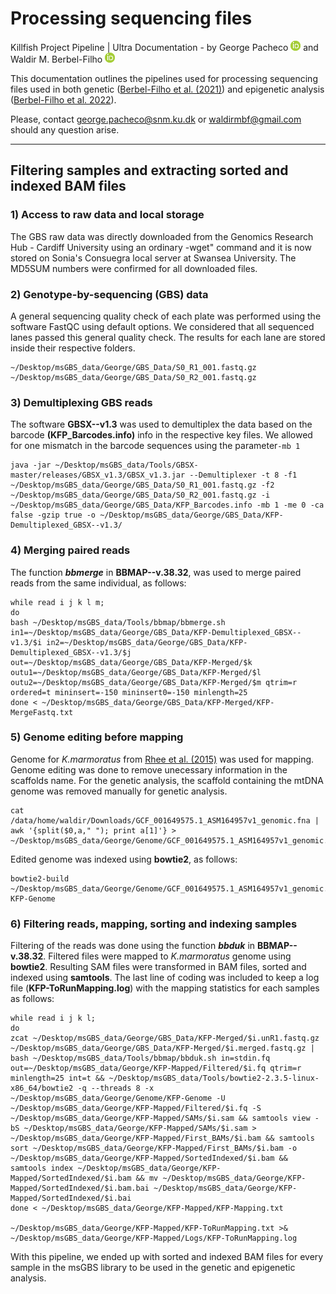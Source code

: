 # **Processing sequencing files**

Killfish Project Pipeline | Ultra Documentation - by George Pacheco [![Foo](ORCID-iD.png)](https://orcid.org/0000-0002-9367-6813) and Waldir M. Berbel-Filho [![Foo](ORCID-iD.png)](https://orcid.org/0000-0001-6991-4685)

This documentation outlines the pipelines used for processing sequencing files used in both genetic ([Berbel-Filho et al. (2021)](https://www.mdpi.com/2073-4425/12/10/1486/htm)) and epigenetic analysis ([Berbel-Filho et al. 2022](xxxx)).

           

Please, contact george.pacheco@snm.ku.dk or waldirmbf@gmail.com should any question arise.
__________________________________________

## **Filtering samples and extracting sorted and indexed BAM files**
### 1) Access to raw data and local storage

The GBS raw data was directly downloaded from the Genomics Research Hub - Cardiff University using an ordinary -wget" command and it is now stored on Sonia's Consuegra local server at Swansea University. The MD5SUM numbers were confirmed for all downloaded files.

### 2) Genotype-by-sequencing (GBS) data

A general sequencing quality check of each plate was performed using the software FastQC using default options. We considered that all sequenced lanes passed this general quality check. The results for each lane are stored inside their respective folders.

```
~/Desktop/msGBS_data/George/GBS_Data/S0_R1_001.fastq.gz
~/Desktop/msGBS_data/George/GBS_Data/S0_R2_001.fastq.gz
```
### 3) Demultiplexing GBS reads

The software **GBSX--v1.3** was used to demultiplex the data based on the barcode **(KFP_Barcodes.info)** info in the respective key files. We allowed for one mismatch in the barcode sequences using the parameter`-mb 1`
```
java -jar ~/Desktop/msGBS_data/Tools/GBSX-master/releases/GBSX_v1.3/GBSX_v1.3.jar --Demultiplexer -t 8 -f1 ~/Desktop/msGBS_data/George/GBS_Data/S0_R1_001.fastq.gz -f2 ~/Desktop/msGBS_data/George/GBS_Data/S0_R2_001.fastq.gz -i ~/Desktop/msGBS_data/George/GBS_Data/KFP_Barcodes.info -mb 1 -me 0 -ca false -gzip true -o ~/Desktop/msGBS_data/George/GBS_Data/KFP-Demultiplexed_GBSX--v1.3/
```
### 4) Merging paired reads

The function **_bbmerge_** in **BBMAP--v.38.32**, was used to merge paired reads from the same individual,  as follows:

````
while read i j k l m;
do
bash ~/Desktop/msGBS_data/Tools/bbmap/bbmerge.sh in1=~/Desktop/msGBS_data/George/GBS_Data/KFP-Demultiplexed_GBSX--v1.3/$i in2=~/Desktop/msGBS_data/George/GBS_Data/KFP-Demultiplexed_GBSX--v1.3/$j out=~/Desktop/msGBS_data/George/GBS_Data/KFP-Merged/$k outu1=~/Desktop/msGBS_data/George/GBS_Data/KFP-Merged/$l outu2=~/Desktop/msGBS_data/George/GBS_Data/KFP-Merged/$m qtrim=r ordered=t mininsert=-150 mininsert0=-150 minlength=25
done < ~/Desktop/msGBS_data/George/GBS_Data/KFP-Merged/KFP-MergeFastq.txt
````

### 5) Genome editing before mapping

Genome for _K.marmoratus_ from [Rhee et al. (2015)](https://www.ncbi.nlm.nih.gov/assembly/GCF_001649575.1) was used for mapping. Genome editing was done to remove unecessary information in the scaffolds name. For the genetic analysis, the scaffold containing the mtDNA genome was removed manually for genetic analysis.

````
cat /data/home/waldir/Downloads/GCF_001649575.1_ASM164957v1_genomic.fna | awk '{split($0,a," "); print a[1]'} > ~/Desktop/msGBS_data/George/Genome/GCF_001649575.1_ASM164957v1_genomic.Edited.fasta
````

Edited genome was indexed using **bowtie2**, as follows:

````
bowtie2-build ~/Desktop/msGBS_data/George/Genome/GCF_001649575.1_ASM164957v1_genomic.Edited.fasta KFP-Genome
````

### 6) Filtering reads, mapping, sorting and indexing samples

Filtering of the reads was done using the function **_bbduk_** in  **BBMAP--v.38.32**. Filtered files were mapped to _K.marmoratus_ genome using **bowtie2**. Resulting SAM files were transformed in BAM files, sorted and indexed using **samtools**. The last line of coding was included to keep  a log file (**KFP-ToRunMapping.log**) with the mapping statistics for each samples as follows:

````
while read i j k l;
do
zcat ~/Desktop/msGBS_data/George/GBS_Data/KFP-Merged/$i.unR1.fastq.gz ~/Desktop/msGBS_data/George/GBS_Data/KFP-Merged/$i.merged.fastq.gz | bash ~/Desktop/msGBS_data/Tools/bbmap/bbduk.sh in=stdin.fq out=~/Desktop/msGBS_data/George/KFP-Mapped/Filtered/$i.fq qtrim=r minlength=25 int=t && ~/Desktop/msGBS_data/Tools/bowtie2-2.3.5-linux-x86_64/bowtie2 -q --threads 8 -x ~/Desktop/msGBS_data/George/Genome/KFP-Genome -U ~/Desktop/msGBS_data/George/KFP-Mapped/Filtered/$i.fq -S ~/Desktop/msGBS_data/George/KFP-Mapped/SAMs/$i.sam && samtools view -bS ~/Desktop/msGBS_data/George/KFP-Mapped/SAMs/$i.sam > ~/Desktop/msGBS_data/George/KFP-Mapped/First_BAMs/$i.bam && samtools sort ~/Desktop/msGBS_data/George/KFP-Mapped/First_BAMs/$i.bam -o ~/Desktop/msGBS_data/George/KFP-Mapped/SortedIndexed/$i.bam && samtools index ~/Desktop/msGBS_data/George/KFP-Mapped/SortedIndexed/$i.bam && mv ~/Desktop/msGBS_data/George/KFP-Mapped/SortedIndexed/$i.bam.bai ~/Desktop/msGBS_data/George/KFP-Mapped/SortedIndexed/$i.bai
done < ~/Desktop/msGBS_data/George/KFP-Mapped/KFP-Mapping.txt

~/Desktop/msGBS_data/George/KFP-Mapped/KFP-ToRunMapping.txt >& ~/Desktop/msGBS_data/George/KFP-Mapped/Logs/KFP-ToRunMapping.log
````

With this pipeline, we ended up with sorted and indexed BAM files for every sample in the msGBS library to be used in the genetic and epigenetic analysis.
